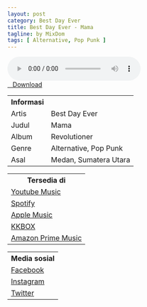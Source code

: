 ```yaml
---
layout: post
category: Best Day Ever
title: Best Day Ever - Mama
tagline: by MixDom
tags: [ Alternative, Pop Punk ]
---
```


<audio class='js-player' style="--plyr-color-main: #212121;" controls>
<source src="https://drive.google.com/uc?authuser=0&id=1EFMlXWMwGfv-VvMC4kIGQi1_0Kh363OW&export=download" type="audio/mp3">
</audio>

<!--more-->

<div class="post-button text-center">
<a class="btn" href="https://drive.google.com/uc?authuser=0&id=1EFMlXWMwGfv-VvMC4kIGQi1_0Kh363OW&export=download">
<i class="fa fa-caret-down" aria-hidden="true"></i>&nbsp; &nbsp;Download
</a>
</div>

<table>
<tr>
<th>Informasi</th>
<th></th>
</tr>
<tr>
<td>Artis</td>
<td>Best Day Ever</td>
</tr>
<tr>
<td>Judul</td>
<td>Mama</td>
</tr>
<tr>
<td>Album</td>
<td>Revolutioner</td>
</tr>
<tr>
<td>Genre</td>
<td>Alternative, Pop Punk</td>
</tr>
<tr>
<td>Asal</td>
<td>Medan, Sumatera Utara</td>
</tr>
</table>

<table>
<tr>
<th>Tersedia di</th>
</tr>
<tr>
<td><a href="https://music.youtube.com/playlist?list=OLAK5uy_lpqi1zzmrr3Gza7fyMAhMzRrErQ8lb7WQ" target="_blank">Youtube Music</a></td>
</tr>
<tr>
<td><a href="https://open.spotify.com/album/6IqDGh6Ruotug88fzIP0bs" target="_blank">Spotify</a></td>
</tr>
<tr>
<td><a href="https://music.apple.com/us/artist/best-day-ever/1581567926" target="_blank">Apple Music</a></td>
</tr>
<tr>
<td><a href="https://www.kkbox.com/my/en/album/CsC_0A0f0h_RnbJ54F" target="_blank">KKBOX</a></td>
</tr>
<tr>
<td><a href="https://music.amazon.in/albums/B09CPYMN1F" target="_blank">Amazon Prime Music</a></td>
</tr>
</table>

<table>
<tr>
<th>Media sosial</th>
</tr>
<tr>
<td><a href="http://www.facebook.com/pages/Best-Day-Ever/127561700668678" target="_blank">Facebook</a></td>
</tr>
<tr>
<td><a href="https://instagram.com/bestdayeverband_?igshid=YmMyMTA2M2Y=" target="_blank">Instagram</a></td>
</tr>
<tr>
<td><a href="https://twitter.com/bde_4" target="_blank">Twitter</a></td>
</tr>
</table>
